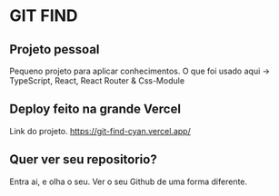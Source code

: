 # GIT FIND

## Projeto pessoal
Pequeno projeto para aplicar conhecimentos.
O que foi usado aqui -> TypeScript, React, React Router & Css-Module

## Deploy feito na grande Vercel
Link do projeto.
https://git-find-cyan.vercel.app/

## Quer ver seu repositorio?
Entra ai, e olha o seu.
Ver o seu Github de uma forma diferente.




